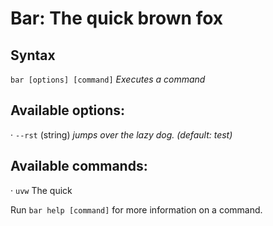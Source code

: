 # **Bar**: The quick brown fox

## Syntax
  `bar [options] [command]` *Executes a command*

## Available options:
  · `--rst` (string)          *jumps over the lazy dog.
                              (default: test)*

## Available commands:
  · `uvw`                     The quick

Run `bar help [command]` for more information on a command.